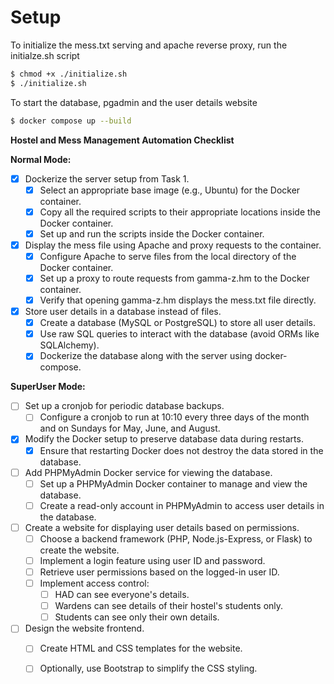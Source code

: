 # Setup
To initialize the mess.txt serving and apache reverse proxy, run the initialze.sh script
```bash
$ chmod +x ./initialize.sh
$ ./initialize.sh
```

To start the database, pgadmin and the user details website
```bash
$ docker compose up --build
```

**Hostel and Mess Management Automation Checklist**

**Normal Mode:**

- [x] Dockerize the server setup from Task 1.
  - [x] Select an appropriate base image (e.g., Ubuntu) for the Docker container.
  - [x] Copy all the required scripts to their appropriate locations inside the Docker container.
  - [x] Set up and run the scripts inside the Docker container.

- [x] Display the mess file using Apache and proxy requests to the container.
  - [x] Configure Apache to serve files from the local directory of the Docker container.
  - [x] Set up a proxy to route requests from gamma-z.hm to the Docker container.
  - [x] Verify that opening gamma-z.hm displays the mess.txt file directly.

- [x] Store user details in a database instead of files.
  - [x] Create a database (MySQL or PostgreSQL) to store all user details.
  - [x] Use raw SQL queries to interact with the database (avoid ORMs like SQLAlchemy).
  - [x] Dockerize the database along with the server using docker-compose.

**SuperUser Mode:**

- [ ] Set up a cronjob for periodic database backups.
  - [ ] Configure a cronjob to run at 10:10 every three days of the month and on Sundays for May, June, and August.

- [x] Modify the Docker setup to preserve database data during restarts.
  - [x] Ensure that restarting Docker does not destroy the data stored in the database.

- [ ] Add PHPMyAdmin Docker service for viewing the database.
  - [ ] Set up a PHPMyAdmin Docker container to manage and view the database.
  - [ ] Create a read-only account in PHPMyAdmin to access user details in the database.

- [ ] Create a website for displaying user details based on permissions.
  - [ ] Choose a backend framework (PHP, Node.js-Express, or Flask) to create the website.
  - [ ] Implement a login feature using user ID and password.
  - [ ] Retrieve user permissions based on the logged-in user ID.
  - [ ] Implement access control:
    - [ ] HAD can see everyone's details.
    - [ ] Wardens can see details of their hostel's students only.
    - [ ] Students can see only their own details.

- [ ] Design the website frontend.
  - [ ] Create HTML and CSS templates for the website.
  - [ ] Optionally, use Bootstrap to simplify the CSS styling.

